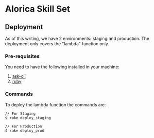 # Alorica Skill Set

## Deployment

As of this writing, we have 2 environments: staging and production. The deployment only covers the "lambda" function only.

### Pre-requisites

You need to have the following installed in your machine:

1. [ask-cli](https://www.npmjs.com/package/ask-cli)
2. [ruby](https://www.ruby-lang.org/en/)

### Commands
To deploy the lambda function the commands are:

    // For Staging
    $ rake deploy_staging

    // For Production
    $ rake deploy_prod
